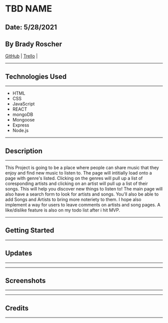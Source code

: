 # TBD NAME
## Date: 5/28/2021
## By Brady Roscher
[GitHub](https://github.com/bradyroscher) | [Trello](https://trello.com/b/8aalqUxf/music-sharing) | 
___
## Technologies Used
___
* HTML
* CSS
* JavaScript
* REACT
* mongoDB
* Mongoose
* Express
* Node.js
___
## Description
___
 This Project is going to be a place where people can share music that they enjoy and find new music to listen to. The page will intitially load onto a page with genre's listed. Clicking on the genres will pull up a list of coresponding artists and clicking on an artist will pull up a list of their songs. This will help you discover new things to listen to! The main page will also have a search form to look for artists and songs. You'll also be able to add Songs and Artists to bring more noteriety to them. I hope also implement a way for users to leave comments on artists and song pages. A like/dislike feature is also on my todo list after i hit MVP.
___
## Getting Started
___
## Updates
___
___
## Screenshots
___
___
## Credits
___
